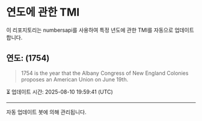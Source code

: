 
# 연도에 관한 TMI

이 리포지토리는 numbersapi를 사용하여 특정 년도에 관한 TMI를 자동으로 업데이트합니다.

## 연도: (1754)
> 1754 is the year that the Albany Congress of New England Colonies proposes an American Union on June 19th.

⏳ 업데이트 시간: 2025-08-10 19:59:41 (UTC)

---
자동 업데이트 봇에 의해 관리됩니다.
